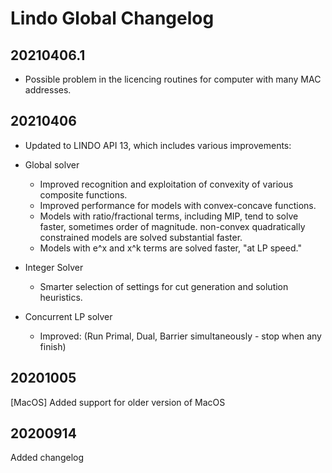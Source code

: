 # Lindo Global Changelog
## 20210406.1
- Possible problem in the licencing routines for computer with many MAC addresses.

## 20210406
- Updated to LINDO API 13, which includes various improvements:

- Global solver
  - Improved recognition and exploitation of convexity of various composite functions.
  - Improved performance for models with convex-concave functions.
  - Models with ratio/fractional terms, including MIP, tend to solve faster, sometimes order of magnitude.
    non-convex quadratically constrained models are solved substantial faster. 
  - Models with e^x and x^k terms are solved faster, "at LP speed."
- Integer Solver  
  - Smarter selection of settings for cut generation and solution heuristics.
- Concurrent LP solver 
  - Improved: (Run Primal, Dual, Barrier simultaneously - stop when any finish)

## 20201005
[MacOS] Added support for older version of MacOS

## 20200914
Added changelog
